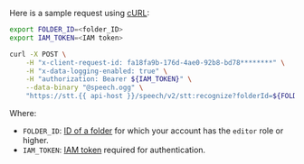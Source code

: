Here is a sample request using [cURL](https://curl.haxx.se):

```bash
export FOLDER_ID=<folder_ID>
export IAM_TOKEN=<IAM token>

curl -X POST \
    -H "x-client-request-id: fa18fa9b-176d-4ae0-92b8-bd78********" \
    -H "x-data-logging-enabled: true" \
    -H "authorization: Bearer ${IAM_TOKEN}" \
    --data-binary "@speech.ogg" \
    "https://stt.{{ api-host }}/speech/v2/stt:recognize?folderId=${FOLDER_ID}"
```

Where:

* `FOLDER_ID`: [ID of a folder](../../resource-manager/operations/folder/get-id.md) for which your account has the `editor` role or higher.
* `IAM_TOKEN`: [IAM token](../../iam/operations/iam-token/create.md) required for authentication.